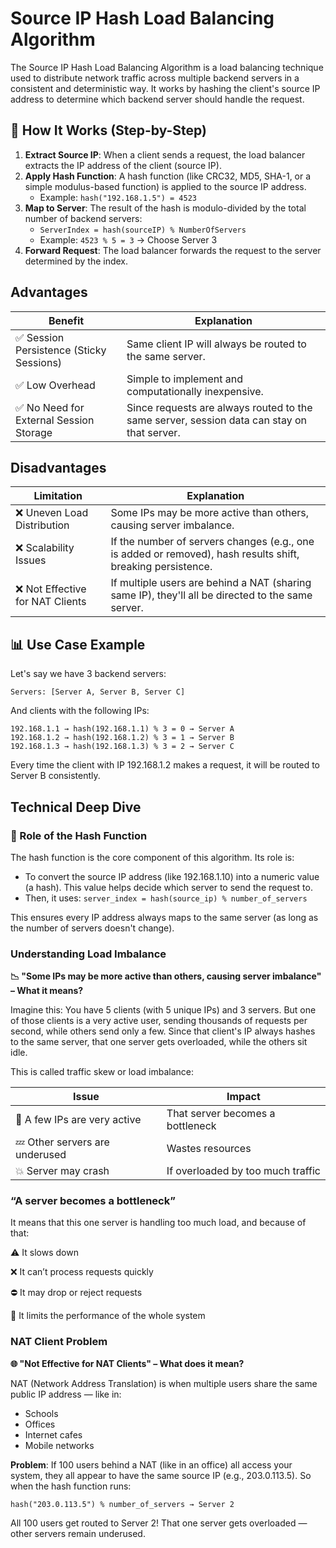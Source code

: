# Source IP Hash Load Balancing Algorithm

The Source IP Hash Load Balancing Algorithm is a load balancing technique used to distribute network traffic across multiple backend servers in a consistent and deterministic way. It works by hashing the client's source IP address to determine which backend server should handle the request.

## 🔧 How It Works (Step-by-Step)

1. **Extract Source IP**: When a client sends a request, the load balancer extracts the IP address of the client (source IP).
2. **Apply Hash Function**: A hash function (like CRC32, MD5, SHA-1, or a simple modulus-based function) is applied to the source IP address.
   - Example: `hash("192.168.1.5") = 4523`
3. **Map to Server**: The result of the hash is modulo-divided by the total number of backend servers:
   - `ServerIndex = hash(sourceIP) % NumberOfServers`
   - Example: `4523 % 5 = 3` → Choose Server 3
4. **Forward Request**: The load balancer forwards the request to the server determined by the index.

## Advantages

| Benefit | Explanation |
|---------|-------------|
| ✅ Session Persistence (Sticky Sessions) | Same client IP will always be routed to the same server. |
| ✅ Low Overhead | Simple to implement and computationally inexpensive. |
| ✅ No Need for External Session Storage | Since requests are always routed to the same server, session data can stay on that server. |

## Disadvantages

| Limitation | Explanation |
|------------|-------------|
| ❌ Uneven Load Distribution | Some IPs may be more active than others, causing server imbalance. |
| ❌ Scalability Issues | If the number of servers changes (e.g., one is added or removed), hash results shift, breaking persistence. |
| ❌ Not Effective for NAT Clients | If multiple users are behind a NAT (sharing same IP), they'll all be directed to the same server. |

## 📊 Use Case Example

Let's say we have 3 backend servers:
```
Servers: [Server A, Server B, Server C]
```

And clients with the following IPs:
```
192.168.1.1 → hash(192.168.1.1) % 3 = 0 → Server A
192.168.1.2 → hash(192.168.1.2) % 3 = 1 → Server B
192.168.1.3 → hash(192.168.1.3) % 3 = 2 → Server C
```

Every time the client with IP 192.168.1.2 makes a request, it will be routed to Server B consistently.

## Technical Deep Dive

### 🔐 Role of the Hash Function

The hash function is the core component of this algorithm. Its role is:
- To convert the source IP address (like 192.168.1.10) into a numeric value (a hash). This value helps decide which server to send the request to.
- Then, it uses: `server_index = hash(source_ip) % number_of_servers`

This ensures every IP address always maps to the same server (as long as the number of servers doesn't change).

### Understanding Load Imbalance

**📉 "Some IPs may be more active than others, causing server imbalance" – What it means?**

Imagine this: You have 5 clients (with 5 unique IPs) and 3 servers. But one of those clients is a very active user, sending thousands of requests per second, while others send only a few. Since that client's IP always hashes to the same server, that one server gets overloaded, while the others sit idle.

This is called traffic skew or load imbalance:

| Issue | Impact |
|-------|--------|
| 🧍 A few IPs are very active | That server becomes a bottleneck |
| 💤 Other servers are underused | Wastes resources |
| 💥 Server may crash | If overloaded by too much traffic |

### “A server becomes a bottleneck”

It means that this one server is handling too much load, and because of that:

⚠️ It slows down

❌ It can’t process requests quickly

⛔ It may drop or reject requests

🧠 It limits the performance of the whole system

### NAT Client Problem

**🌐 "Not Effective for NAT Clients" – What does it mean?**

NAT (Network Address Translation) is when multiple users share the same public IP address — like in:
- Schools
- Offices
- Internet cafes
- Mobile networks

**Problem**: If 100 users behind a NAT (like in an office) all access your system, they all appear to have the same source IP (e.g., 203.0.113.5). So when the hash function runs:

```
hash("203.0.113.5") % number_of_servers → Server 2
```

All 100 users get routed to Server 2! That one server gets overloaded — other servers remain underused.
